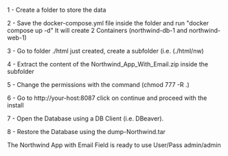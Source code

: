 1 - Create a folder to store the data

2 - Save the docker-compose.yml file inside the folder and run "docker compose up -d"
It will create 2 Containers (northwind-db-1 and northwind-web-1)

3 - Go to folder ./html just created, create a subfolder (i.e. (./html/nw)

4 - Extract the content of the Northwind_App_With_Email.zip inside the subfolder

5 - Change the permissions with the command (chmod 777 -R .)

6 - Go to http://your-host:8087 click on continue and proceed with the install

7 - Open the Database using a DB Client (i.e. DBeaver).

8 - Restore the Database using the dump-Northwind.tar

The Northwind App with Email Field is ready to use
User/Pass admin/admin
